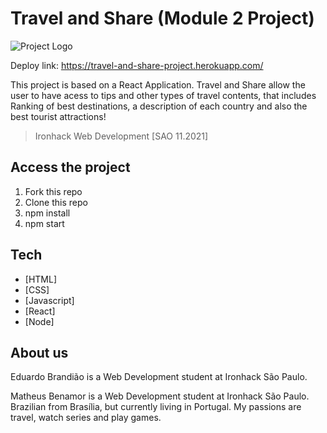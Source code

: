 # Travel and Share (Module 2 Project)

![Project Logo](https://imgur.com/a/fChTqD3)

Deploy link: https://travel-and-share-project.herokuapp.com/

This project is based on a React Application. Travel and Share allow the user to have acess to tips and other types of travel contents, that includes Ranking of best destinations, a description of each country and also the best tourist attractions!

> Ironhack 
>Web Development
> [SAO 11.2021]

## Access the project
1. Fork this repo
2. Clone this repo
3. npm install
4. npm start

## Tech

- [HTML] 
- [CSS]
- [Javascript] 
- [React]
- [Node]

## About us
Eduardo Brandião is a Web Development student at Ironhack São Paulo.

Matheus Benamor is a Web Development student at Ironhack São Paulo. Brazilian from Brasília, but currently living in Portugal. My passions are travel, watch series and play games.
